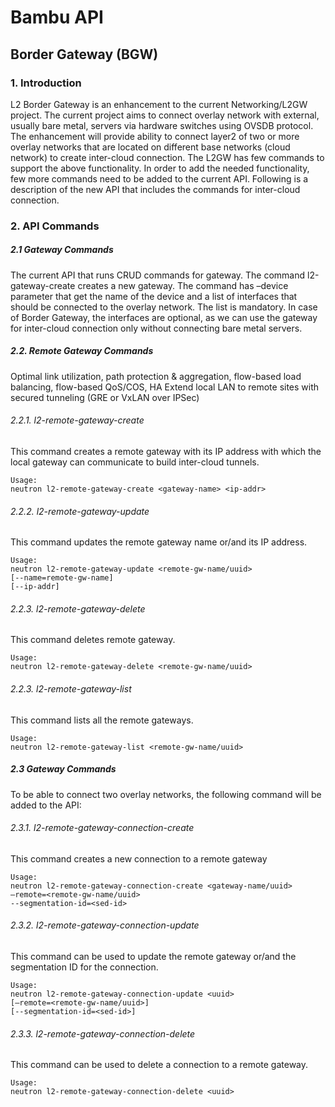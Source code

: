 # Bambu API

## Border Gateway (BGW)
### 1. Introduction
L2 Border Gateway is an enhancement to the current Networking/L2GW project.
The current project aims to connect overlay network with external, usually bare metal, servers via hardware switches using OVSDB protocol. 
The enhancement will provide ability to connect layer2 of two or more overlay networks that are located on different base networks (cloud network) to create inter-cloud connection.
The L2GW has few commands to support the above functionality. In order to add the needed functionality, few more commands need to be added to the current API.
Following is a description of the new API that includes the commands for inter-cloud connection.

### 2. API Commands
##### 2.1 Gateway Commands
The current API that runs CRUD commands for gateway. The command l2-gateway-create creates a new gateway. The command has –device parameter that get the name of the device and a list of interfaces that should be connected to the overlay network. The list is mandatory. In case of Border Gateway, the interfaces are optional, as we can use the gateway for inter-cloud connection only without connecting bare metal servers.
##### 2.2. Remote Gateway Commands
Optimal link utilization, path protection & aggregation, flow-based load balancing, flow-based QoS/COS, HA
Extend local LAN to remote sites with secured tunneling (GRE or VxLAN over IPSec)
###### 2.2.1.	l2-remote-gateway-create
This command creates a remote gateway with its IP address with which the local gateway can communicate to build inter-cloud tunnels.
```
Usage:
neutron l2-remote-gateway-create <gateway-name> <ip-addr>
```
###### 2.2.2. l2-remote-gateway-update
This command updates the remote gateway name or/and its IP address.
```
Usage:
neutron l2-remote-gateway-update <remote-gw-name/uuid> 
[--name=remote-gw-name] 
[--ip-addr]
```
###### 2.2.3. l2-remote-gateway-delete
This command deletes remote gateway.
```
Usage:
neutron l2-remote-gateway-delete <remote-gw-name/uuid>
````
###### 2.2.3. l2-remote-gateway-list
This command lists all the remote gateways.
```
Usage:
neutron l2-remote-gateway-list <remote-gw-name/uuid>
```
##### 2.3 Gateway Commands
To be able to connect two overlay networks, the following command will be added to the API:

###### 2.3.1.	l2-remote-gateway-connection-create
This command creates a new connection to a remote gateway
```
Usage:
neutron l2-remote-gateway-connection-create <gateway-name/uuid>  
–remote=<remote-gw-name/uuid>
--segmentation-id=<sed-id> 
````
###### 2.3.2. l2-remote-gateway-connection-update
This command can be used to update the remote gateway or/and the segmentation ID for the connection.
```
Usage:
neutron l2-remote-gateway-connection-update <uuid>  
[–remote=<remote-gw-name/uuid>]
[--segmentation-id=<sed-id>]
````
###### 2.3.3.	l2-remote-gateway-connection-delete
This command can be used to delete a connection to a remote gateway.
```
Usage:
neutron l2-remote-gateway-connection-delete <uuid>  
````

